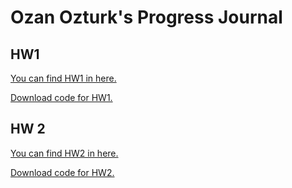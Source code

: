 # Ozan Ozturk's Progress Journal


## HW1

[You can find HW1 in here.](https://github.com/BU-IE-582/fall20-ozanozturk/tree/gh-pages/files/HW1/HW1.html)

[Download code for HW1.](https://github.com/BU-IE-582/fall20-ozanozturk/tree/gh-pages/files/HW1/HW1.ipynb)



## HW 2

[You can find HW2 in here.](https://github.com/BU-IE-582/fall20-ozanozturk/tree/gh-pages/files/HW2/HW2.html)

[Download code for HW2.](https://github.com/BU-IE-582/fall20-ozanozturk/tree/gh-pages/files/HW2/HW2.ipynb)
